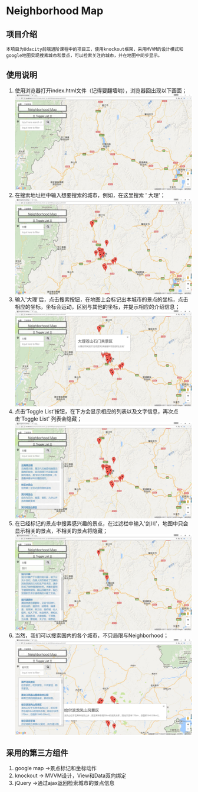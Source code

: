 # Neighborhood Map 
## 项目介绍
    本项目为Udacity前端进阶课程中的项目三，使用knockout框架，采用MVVM的设计模式和google地图实现搜素城市和景点，可以检索关注的城市，并在地图中同步显示。
## 使用说明
1. 使用浏览器打开index.html文件（记得要翻墙哟），浏览器回出现以下画面；
![image](https://github.com/ShoutangYang/UdacityP3/raw/master/resouce/1.JPG)
2. 在搜索地址栏中输入想要搜索的城市，例如，在这里搜索 ' 大理'；
![image](https://github.com/ShoutangYang/UdacityP3/blob/master/resouce/2.JPG)
3. 输入'大理'后，点击搜索按钮，在地图上会标记出本城市的景点的坐标，点击相应的坐标，坐标会运动，区别与其他的坐标，并提示相应的介绍信息；
![image](https://github.com/ShoutangYang/UdacityP3/raw/master/resouce/3.JPG)
4. 点击‘Toggle List’按钮，在下方会显示相应的列表以及文字信息，再次点击‘Toggle List' 列表会隐藏；
![image](https://github.com/ShoutangYang/UdacityP3/blob/master/resouce/4.JPG)
5. 在已经标记的景点中搜素感兴趣的景点，在过滤栏中输入'剑川'，地图中只会显示相关的景点，不相关的景点将隐藏；
![image](https://github.com/ShoutangYang/UdacityP3/blob/master/resouce/5.JPG)
6. 当然，我们可以搜索国内的各个城市，不只局限与Neighborhood；
![image](https://github.com/ShoutangYang/UdacityP3/blob/master/resouce/7.JPG)

## 采用的第三方组件
1. google map ->景点标记和坐标动作
2. knockout -> MVVM设计，View和Data双向绑定
3. jQuery ->通过ajax返回检索城市的景点信息




